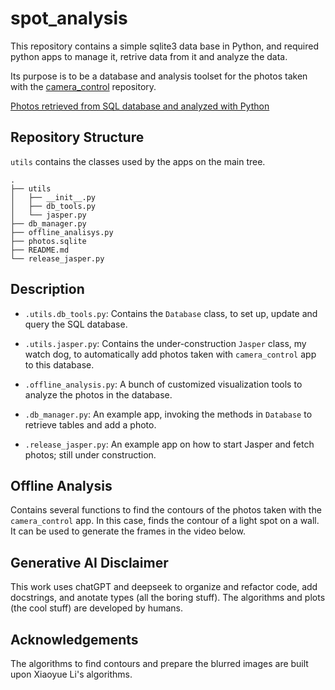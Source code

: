 # spot_analysis

This repository contains a simple sqlite3 data base in Python, and required python apps to manage it, retrive data from it and analyze the data. 

Its purpose is to be a database and analysis toolset for the photos taken with the [camera_control](https://github.com/luanviko/camera_control) repository.

[Photos retrieved from SQL database and analyzed with Python](spot.png)

## Repository Structure

```utils``` contains the classes used by the apps on the main tree.

```text
.
├── utils
│   ├── __init__.py 
│   ├── db_tools.py
│   └── jasper.py
├── db_manager.py
├── offline_analisys.py
├── photos.sqlite
├── README.md
└── release_jasper.py
```

## Description

* ```.utils.db_tools.py```: Contains the ```Database``` class, to set up, update and query the SQL database. 

* ```.utils.jasper.py```: Contains the under-construction ```Jasper``` class, my watch dog, to automatically add photos taken with ```camera_control``` app to this database.

* ```.offline_analysis.py```: A bunch of customized visualization tools to analyze the photos in the database.

* ```.db_manager.py```: An example app, invoking the methods in ```Database``` to retrieve tables and add a photo.

* ```.release_jasper.py```: An example app on how to start Jasper and fetch photos; still under construction.


## Offline Analysis

Contains several functions to find the contours of the photos taken with the ```camera_control``` app. In this case, finds the contour of a light spot on a wall. It can be used to generate the frames in the video below.

## Generative AI Disclaimer

This work uses chatGPT and deepseek to organize and refactor code, add docstrings, and anotate types (all the boring stuff). The algorithms and plots (the cool stuff) are developed by humans.


## Acknowledgements 

The algorithms to find contours and prepare the blurred images are built upon Xiaoyue Li's algorithms.